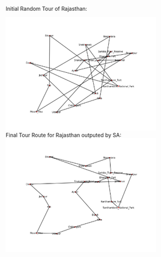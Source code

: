 Initial Random Tour of Rajasthan:

<img src="Images/raj_init.png" width=400>

<br>
Final Tour Route for Rajasthan outputed by SA:

<img src="Images/raj_final.png" width=400>